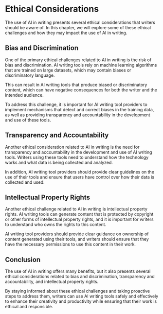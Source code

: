 Ethical Considerations
==============================================================

The use of AI in writing presents several ethical considerations that writers should be aware of. In this chapter, we will explore some of these ethical challenges and how they may impact the use of AI in writing.

Bias and Discrimination
-----------------------

One of the primary ethical challenges related to AI in writing is the risk of bias and discrimination. AI writing tools rely on machine learning algorithms that are trained on large datasets, which may contain biases or discriminatory language.

This can result in AI writing tools that produce biased or discriminatory content, which can have negative consequences for both the writer and the intended audience.

To address this challenge, it is important for AI writing tool providers to implement mechanisms that detect and correct biases in the training data, as well as providing transparency and accountability in the development and use of these tools.

Transparency and Accountability
-------------------------------

Another ethical consideration related to AI in writing is the need for transparency and accountability in the development and use of AI writing tools. Writers using these tools need to understand how the technology works and what data is being collected and analyzed.

In addition, AI writing tool providers should provide clear guidelines on the use of their tools and ensure that users have control over how their data is collected and used.

Intellectual Property Rights
----------------------------

Another ethical challenge related to AI in writing is intellectual property rights. AI writing tools can generate content that is protected by copyright or other forms of intellectual property rights, and it is important for writers to understand who owns the rights to this content.

AI writing tool providers should provide clear guidance on ownership of content generated using their tools, and writers should ensure that they have the necessary permissions to use this content in their work.

Conclusion
----------

The use of AI in writing offers many benefits, but it also presents several ethical considerations related to bias and discrimination, transparency and accountability, and intellectual property rights.

By staying informed about these ethical challenges and taking proactive steps to address them, writers can use AI writing tools safely and effectively to enhance their creativity and productivity while ensuring that their work is ethical and responsible.

